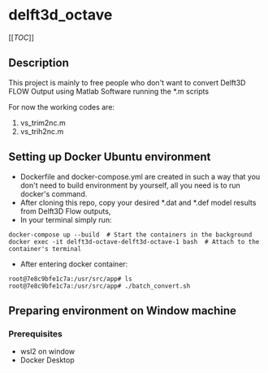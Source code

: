 # delft3d_octave

[[_TOC_]]

## Description
This project is mainly to free people who don't want to convert Delft3D FLOW Output using Matlab Software running the *.m scripts

For now the working codes are:
1. vs_trim2nc.m
2. vs_trih2nc.m

## Setting up Docker Ubuntu environment

- Dockerfile and docker-compose.yml are created in such a way that you don't need to build environment by yourself, all you need is to run docker's command.
- After cloning this repo, copy your desired *.dat and *.def model results from Delft3D Flow outputs,
- In your terminal simply run:

```
docker-compose up --build  # Start the containers in the background
docker exec -it delft3d-octave-delft3d-octave-1 bash  # Attach to the container's terminal
```

- After entering docker container:
```
root@7e8c9bfe1c7a:/usr/src/app# ls
root@7e8c9bfe1c7a:/usr/src/app# ./batch_convert.sh
```

## Preparing environment on Window machine

### Prerequisites

- wsl2 on window
- Docker Desktop
